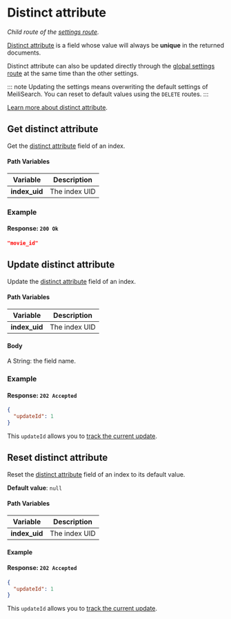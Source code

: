 # Distinct attribute

_Child route of the [settings route](/references/settings.md)._

[Distinct attribute](/guides/advanced_guides/distinct.md) is a field whose value will always be **unique** in the returned documents.

Distinct attribute can also be updated directly through the [global settings route](/references/settings.md#update-settings) at the same time than the other settings.

::: note
Updating the settings means overwriting the default settings of MeiliSearch. You can reset to default values using the `DELETE` routes.
:::

[Learn more about distinct attribute](/guides/advanced_guides/settings.md#distinct-attribute).

## Get distinct attribute

<RouteHighlighter method="GET" route="/indexes/:index_uid/settings/distinct-attribute" />

Get the [distinct attribute](/guides/advanced_guides/settings.md#distinct-attribute) field of an index.

#### Path Variables

| Variable      | Description   |
| ------------- | ------------- |
| **index_uid** | The index UID |

### Example

<code-samples id="get_distinct_attribute_1" />

#### Response: `200 Ok`

```json
"movie_id"
```

## Update distinct attribute

<RouteHighlighter method="POST" route="/indexes/:index_uid/settings/distinct-attribute" />

Update the [distinct attribute](/guides/advanced_guides/settings.md#distinct-attribute) field of an index.

#### Path Variables

| Variable      | Description   |
| ------------- | ------------- |
| **index_uid** | The index UID |

#### Body

A String: the field name.

### Example

<code-samples id="update_distinct_attribute_1" />

#### Response: `202 Accepted`

```json
{
  "updateId": 1
}
```

This `updateId` allows you to [track the current update](/references/updates.md).

## Reset distinct attribute

<RouteHighlighter method="DELETE" route="/indexes/:index_uid/settings/distinct-attribute"/>

Reset the [distinct attribute](/guides/advanced_guides/settings.md#distinct-attribute) field of an index to its default value.

**Default value**: `null`

#### Path Variables

| Variable      | Description   |
| ------------- | ------------- |
| **index_uid** | The index UID |

#### Example

<code-samples id="reset_distinct_attribute_1" />

#### Response: `202 Accepted`

```json
{
  "updateId": 1
}
```

This `updateId` allows you to [track the current update](/references/updates.md).
